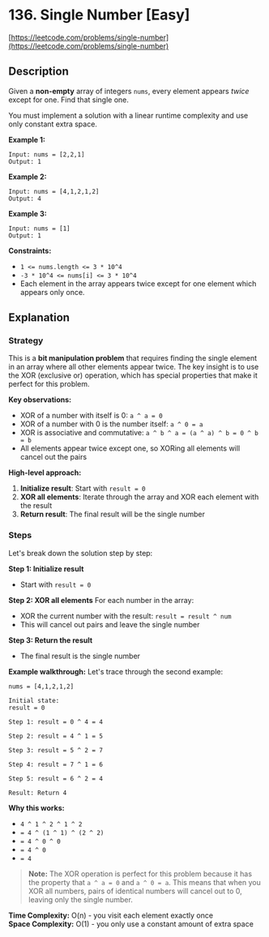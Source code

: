 # 136. Single Number [Easy]

[https://leetcode.com/problems/single-number](https://leetcode.com/problems/single-number)

## Description

Given a **non-empty** array of integers `nums`, every element appears *twice* except for one. Find that single one.

You must implement a solution with a linear runtime complexity and use only constant extra space.

**Example 1:**
```text
Input: nums = [2,2,1]
Output: 1
```

**Example 2:**
```text
Input: nums = [4,1,2,1,2]
Output: 4
```

**Example 3:**
```text
Input: nums = [1]
Output: 1
```

**Constraints:**
- `1 <= nums.length <= 3 * 10^4`
- `-3 * 10^4 <= nums[i] <= 3 * 10^4`
- Each element in the array appears twice except for one element which appears only once.

## Explanation

### Strategy

This is a **bit manipulation problem** that requires finding the single element in an array where all other elements appear twice. The key insight is to use the XOR (exclusive or) operation, which has special properties that make it perfect for this problem.

**Key observations:**
- XOR of a number with itself is 0: `a ^ a = 0`
- XOR of a number with 0 is the number itself: `a ^ 0 = a`
- XOR is associative and commutative: `a ^ b ^ a = (a ^ a) ^ b = 0 ^ b = b`
- All elements appear twice except one, so XORing all elements will cancel out the pairs

**High-level approach:**
1. **Initialize result**: Start with `result = 0`
2. **XOR all elements**: Iterate through the array and XOR each element with the result
3. **Return result**: The final result will be the single number

### Steps

Let's break down the solution step by step:

**Step 1: Initialize result**
- Start with `result = 0`

**Step 2: XOR all elements**
For each number in the array:
- XOR the current number with the result: `result = result ^ num`
- This will cancel out pairs and leave the single number

**Step 3: Return the result**
- The final result is the single number

**Example walkthrough:**
Let's trace through the second example:

```text
nums = [4,1,2,1,2]

Initial state:
result = 0

Step 1: result = 0 ^ 4 = 4

Step 2: result = 4 ^ 1 = 5

Step 3: result = 5 ^ 2 = 7

Step 4: result = 7 ^ 1 = 6

Step 5: result = 6 ^ 2 = 4

Result: Return 4
```

**Why this works:**
- `4 ^ 1 ^ 2 ^ 1 ^ 2`
- `= 4 ^ (1 ^ 1) ^ (2 ^ 2)`
- `= 4 ^ 0 ^ 0`
- `= 4 ^ 0`
- `= 4`

> **Note:** The XOR operation is perfect for this problem because it has the property that `a ^ a = 0` and `a ^ 0 = a`. This means that when you XOR all numbers, pairs of identical numbers will cancel out to 0, leaving only the single number.

**Time Complexity:** O(n) - you visit each element exactly once  
**Space Complexity:** O(1) - you only use a constant amount of extra space 